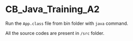 # CB_Java_Training_A2

Run the ```App.class``` file from bin folder with ```java``` command.

All the source codes are present in ```/src``` folder.
